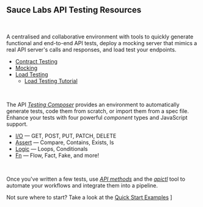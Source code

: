 
## Sauce Labs API Testing Resources

<br>

 A centralised and collaborative environment with tools to quickly generate functional and end-to-end API tests, deploy a mocking server that mimics a real API server's calls and responses, and load test your endpoints.

- [Contract Testing][api-contract]  
- [Mocking][api-mock]  
- [Load Testing][api-load-docs]
  - [Load Testing Tutorial][api-load-tutorial]

<br>

The API [_Testing Composer_][api-composer] provides an environment to automatically generate tests, code them from scratch, or import them from a spec file. Enhance your tests with four powerful _component_ types and JavaScript support.

- [I/O][api-composer-io] — GET, POST, PUT, PATCH, DELETE
- [Assert][api-composer-assert] — Compare, Contains, Exists, Is
- [Logic][api-composer-logic] — Loops, Conditionals
- [Fn][api-composer-fn] — Flow, Fact, Fake, and more!

<br>


Once you've written a few tests, use [_API methods_][api-methods] and the [_apictl_][api-ctl] tool to automate your workflows and integrate them into a pipeline.


Not sure where to start? Take a look at the [Quick Start Examples](./examples.md)
]

<br>




[api-composer]: https://docs.saucelabs.com/api-testing/composer
[api-composer-io]: https://docs.saucelabs.com/api-testing/composer/io-components
[api-composer-assert]: https://docs.saucelabs.com/api-testing/composer/assertion-components
[api-composer-logic]: https://docs.saucelabs.com/api-testing/composer/logical-components
[api-composer-fn]: https://docs.saucelabs.com/api-testing/composer/other-components

[api-mock]: https://docs.saucelabs.com/api-testing/mocking
[api-load-docs]: https://docs.saucelabs.com/api-testing/load-testing
[api-load-tutorial]: https://saucelabs.com/blog/api-load-testing-tutorial
[api-contract]: https://docs.saucelabs.com/api-testing/contract-testing

[api-methods]: https://docs.saucelabs.com/dev/api/api-testing
[api-ctl]: https://docs.saucelabs.com/api-testing/integrations/apifctl-cicd-integration/#apifctl-commands

[api-example-01]: ./workshop-examples.zip
